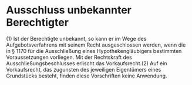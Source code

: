 # Ausschluss unbekannter Berechtigter

(1) Ist der Berechtigte unbekannt, so kann er im Wege des Aufgebotsverfahrens mit seinem Recht ausgeschlossen werden, wenn die in § 1170 für die Ausschließung eines Hypothekengläubigers bestimmten Voraussetzungen vorliegen. Mit der Rechtskraft des Ausschließungsbeschlusses erlischt das Vorkaufsrecht.(2) Auf ein Vorkaufsrecht, das zugunsten des jeweiligen Eigentümers eines Grundstücks besteht, finden diese Vorschriften keine Anwendung. 

